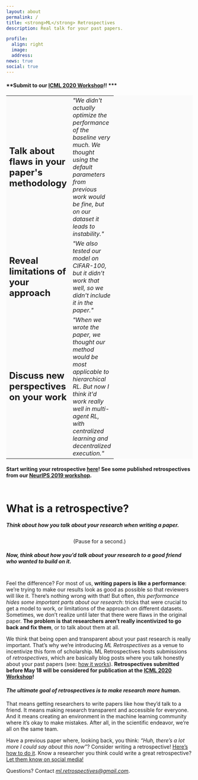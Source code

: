 ```yaml
---
layout: about
permalink: /
title: <strong>ML</strong> Retrospectives
description: Real talk for your past papers.  

profile:
  align: right
  image: 
  address: 
news: true
social: true
---
```


#### **Submit to our [ICML 2020 Workshop](https://ml-retrospectives.github.io/icml2020/)!! *** 

<table style="background-color: #FAFAFA;">
        <col width="40">
        <col width="100">
        <tr style="border: none;">       
            <td style="border: none;">
            <b> <font size="+2">Talk about flaws in your paper's methodology </font> </b>
            </td>
            <td style="border: none;">
            <i> "We didn't actually optimize the performance of the baseline very much. We thought using the default parameters from previous work would be fine, but on our dataset it leads to instability." </i>   
            </td>                        
        </tr>
        <tr style="border: none;">        
            <td style="border: none;">
            <b><font size="+2">Reveal limitations of your approach</font></b>
            </td>
            <td style="border: none;">
            <i> "We also tested our model on CIFAR-100, but it didn't work that well, so we didn't include it in the paper."</i>
            </td>                      
        </tr>
        <tr style="border: none;">    
        <td style="border: none;">
            <b> <font size="+2">Discuss new perspectives on your work</font></b> 
            </td>
            <td style="border: none;">
            <i> "When we wrote the paper, we thought our method would be most applicable to hierarchical RL. But now I think it'd work really well in multi-agent RL, with centralized learning and decentralized execution."</i>
            </td>  
        </tr>
  </table>   


 
  
#### Start writing your retrospective [here](https://ml-retrospectives.github.io/how/)! See some published retrospectives from our [NeurIPS 2019 workshop](https://ml-retrospectives.github.io/neurips2019/accepted_retrospectives/index.html).



<div style="line-height:40%;">
    <br>
</div>

# What is a retrospective?

#### *Think about how you talk about your research when writing a paper.* 

<div style="line-height:60%;">
    <br>
</div>

<center>
(Pause for a second.)
</center>

#### *Now, think about how you’d talk about your research to a good friend who wanted to build on it.*

<div style="line-height:70%;">
    <br>
</div>

Feel the difference? For most of us, **writing papers is like a performance**: we’re trying to make our results look as good as possible so that reviewers will like it. There’s nothing wrong with that! But often, *this performance hides some important parts about our research*: tricks that were crucial to get a model to work, or limitations of the approach on different datasets. Sometimes, we don’t realize until later that there were flaws in the original paper. **The problem is that researchers aren’t really incentivized to go back and fix them**, or to talk about them at all. 

We think that being open and transparent about your past research is really important. That’s why we’re introducing *ML Retrospectives* as a venue to incentivize this form of scholarship. ML Retrospectives hosts submissions of *retrospectives*, which are basically blog posts where you talk honestly about your past papers (see: [how it works](https://ml-retrospectives.github.io/how/)). **Retrospectives submitted before May 18 will be considered for publication at the [ICML 2020 Workshop](https://ml-retrospectives.github.io/icml2020/)!**

#### *The ultimate goal of retrospectives is to make research more human.* 
That means getting researchers to write papers like how they’d talk to a friend. It means making research transparent and accessible for everyone. And it means creating an environment in the machine learning community where it’s okay to make mistakes. After all, in the scientific endeavor, we’re all on the same team. 

Have a previous paper where, looking back, you think: *“Huh, there’s a lot more I could say about this now”*? Consider writing a retrospective! [Here’s how to do it](https://ml-retrospectives.github.io/how/). Know a researcher you think could write a great retrospective? [Let them know on social media!](https://twitter.com/MLRetrospective)

Questions? Contact *ml.retrospectives@gmail.com*. 




